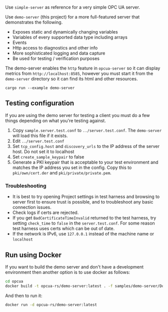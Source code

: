 Use `simple-server` as reference for a very simple OPC UA server.

Use `demo-server` (this project) for a more full-featured server that demonstrates the following.

* Exposes static and dynamically changing variables
* Variables of every supported data type including arrays
* Events
* Http access to diagnostics and other info
* More sophisticated logging and data capture
* Be used for testing / verification purposes

The demo-server enables the `http` feature in `opcua-server` so it can display metrics
from `http://localhost:8585`, however you must start it from the `demo-server` directory so it can find its html 
and other resources.

```
cargo run --example demo-server
```

## Testing configuration

If you are using the demo server for testing a client you must do a few things depending on what you're testing 
against.

1. Copy `sample.server.test.conf` to `../server.test.conf`. The `demo-server` will load this file
if it exists.
2. Edit `../server.test.conf`
3. Set `tcp_config.host` and `discovery_urls` to the IP address of the server host. Do not set it to localhost
5. Set `create_sample_keypair` to false
6. Generate a PKI keypair that is acceptable to your test environment and matches the IP address you set in the config. Copy
 this to `pki/own/cert.der` and `pki/private/private.pem`.

### Troubleshooting

* It is best to try opening Project settings in test harness and browsing to server first to ensure trust is possible, and to troubleshoot any basic connection issues.
* Check logs if certs are rejected.
* If you get `BadCertificateTimeInvalid` returned to the test harness, try setting `check_time`
  to `false` in the `server.test.conf`. For some reason test harness uses certs which can be out of date.
* If the network is IPv6, use `127.0.0.1` instead of the machine name or `localhost`

## Run using Docker

If you want to build the demo server and don't have a development environment then another option is to use docker as follows:

```sh
cd opcua
docker build -t opcua-rs/demo-server:latest . -f samples/demo-server/Dockerfile
```

And then to run it:

```sh
docker run -d opcua-rs/demo-server:latest
```

